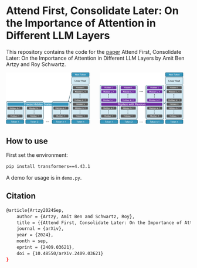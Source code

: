 
# Attend First, Consolidate Later: On the Importance of Attention in Different LLM Layers

This repository contains the code for the [paper](https://arxiv.org/abs/2409.03621) Attend First, Consolidate Later: On the Importance of Attention in Different LLM Layers by Amit Ben Artzy and Roy Schwartz.

<p float="left">
  <img src="freeze_gen_figure.png" width="45%" style="margin-right: 5%;" />
  <img src="random_gen_figure.png" width="45%" />
  </p>

## How to use
First set the environment:

```bash
pip install transformers==4.43.1
```

A demo for usage is in `demo.py`.

## Citation


```bash
@article{Artzy2024Sep,
	author = {Artzy, Amit Ben and Schwartz, Roy},
	title = {{Attend First, Consolidate Later: On the Importance of Attention in Different LLM Layers}},
	journal = {arXiv},
	year = {2024},
	month = sep,
	eprint = {2409.03621},
	doi = {10.48550/arXiv.2409.03621}
}
```
